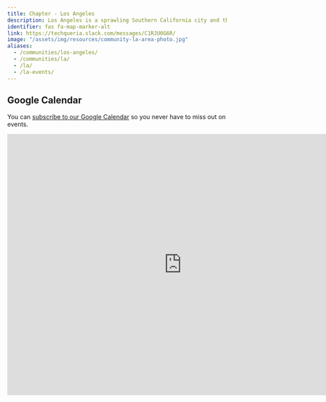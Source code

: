 ```yaml
---
title: Chapter - Los Angeles
description: Los Angeles is a sprawling Southern California city and the center of the nation’s film and television industry.
identifier: fas fa-map-marker-alt
link: https://techqueria.slack.com/messages/C1RJU0G6R/
image: "/assets/img/resources/community-la-area-photo.jpg"
aliases:
  - /communities/los-angeles/
  - /communities/la/
  - /la/
  - /la-events/
---
```


## Google Calendar

You can [subscribe to our Google Calendar](https://calendar.google.com/calendar/embed?src=u2irek78d7kkavrli3n4cicirc@group.calendar.google.com&ctz=America/Los_Angeles) so you never have to miss out on events.

<iframe src="https://calendar.google.com/calendar/embed?height=600&amp;wkst=1&amp;bgcolor=%23FFFFFF&amp;src=u2irek78d7kkavrli3n4cicirc%40group.calendar.google.com&amp;color=%238C500B&amp;ctz=America%2FLos_Angeles" style="border-width:0" width="800" height="600" frameborder="0" scrolling="no"></iframe>

